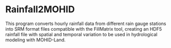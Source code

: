 # Rainfall2MOHID
This program converts hourly rainfall data from different rain gauge stations into SRM format files compatible with the FillMatrix tool, creating an HDF5 rainfall file with spatial and temporal variation to be used in hydrological modeling with MOHID-Land.
